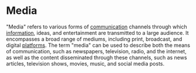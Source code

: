 # Media

"Media" refers to various forms of [communication](/docs/glossary/communication) channels through which [information](/docs/glossary/information), ideas, and entertainment are transmitted to a large audience. It encompasses a broad range of mediums, including print, broadcast, and digital [platforms](/docs/glossary/platform). The term "media" can be used to describe both the means of communication, such as newspapers, television, radio, and the internet, as well as the content disseminated through these channels, such as news articles, television shows, movies, music, and social media posts.